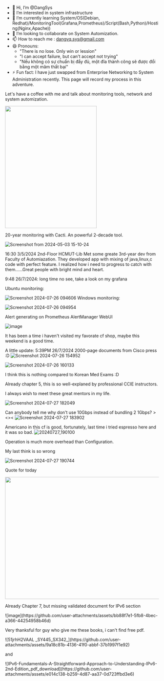 - 👋 Hi, I’m @DangSys
- 👀 I’m interested in system infrastructure
- 🌱 I’m currently learning System/OS(Debian, Redhat)/MonitoringTool(Grafana,Prometheus)/Script(Bash,Python)/Hosting(Nginx,Apache))
- 💞️ I’m looking to collaborate on System Automization.
- 📫 How to reach me : dangvq.sys@gmail.com
- 😄 Pronouns:
    - "There is no lose. Only win or lession"
    - "I can accept failure, but can't accept not trying"
    - "Nếu không có sự chuẩn bị đẩy đủ, một đĩa thành công sẽ được đổi bằng một mâm thất bại"
- ⚡ Fun fact: I have just swapped from Enterprise Networking to System Administration recently. This page will record my process in this adventure.

Let's have a coffee with me and talk about monitoring tools, network and system automization.

<img src="https://github.com/DangSys/DangSys/assets/168504365/0c478859-e5e7-4330-90ab-d95178d07207" width=300, height=400>


20-year monitoring with Cacti. An powerful 2-decade tool.

![Screenshot from 2024-05-03 15-10-24](https://github.com/DangSys/DangSys/assets/168504365/49de9b14-658d-4c47-bab6-543f3dbbaf6a)

16:30 3/5/2024 2nd-Floor HCMUT-Lib Met some greate 3rd-year dev from Faculty of Automiazation. They developed app with mixing of java,linux,c code with perfect feature. 
I realized how i need to progress to catch with them......Great people with bright mind and heart.

9:48 26/7/2024: long time no see, take a look on my grafana

Ubuntu monitoring:

![Screenshot 2024-07-26 094606](https://github.com/user-attachments/assets/ae747d4c-8809-4ea7-b1b5-0cce2b650bbe)
Windows monitoring:

![Screenshot 2024-07-26 094954](https://github.com/user-attachments/assets/d938a7d6-cacb-4451-9b03-8d0d4355d86b)

Alert generating on Prometheus AlertManager WebUI

![image](https://github.com/user-attachments/assets/6c1fb929-5819-490b-844c-56e02f6a3859)

It has been a time i haven't visited my favorate cf shop, maybe this weekend is a good time.

A little update: 5:39PM 26/7/2024 2000-page documents from Cisco press :D
![Screenshot 2024-07-26 154952](https://github.com/user-attachments/assets/18c87543-1032-4a7b-bce0-bdd360508287)

![Screenshot 2024-07-26 160133](https://github.com/user-attachments/assets/aeb8aaaa-4e25-4d81-9059-9777d414dc2f)

I think this is nothing compared to Korean Med Exams :D

Already chapter 5, this is so well-explaned by professional CCIE instructors.

I always wish to meet these great mentors in my life.

![Screenshot 2024-07-27 182049](https://github.com/user-attachments/assets/1b78d75f-0323-4782-9fc9-403eced0a813)

Can anybody tell me why don't use 10Gbps instead of bundling 2 1Gbps? ><><
![Screenshot 2024-07-27 183902](https://github.com/user-attachments/assets/966ea395-1b8b-4f0b-8057-f42d706126aa)

Americano in this cf is good, fortunately, last time i tried espresso here and it was so bad.
![20240727_190100](https://github.com/user-attachments/assets/308b4123-f301-415b-b23e-4de13a13faf5)

<p>Operation is much more overhead than Configuration.</p>
<p>My last think is so wrong</p>

![Screenshot 2024-07-27 190744](https://github.com/user-attachments/assets/82c962dc-ac33-4135-87c0-bf35bfcdc194)

<p>Quote for today</p>
<img src="https://github.com/user-attachments/assets/f8a55103-485f-428b-8b99-eed52a0e6f5a" width=1200, height=400>

<p>Already Chapter 7, but missing validated document for IPv6 section</p>
![image](https://github.com/user-attachments/assets/bb88f7e1-5fb8-4bec-a366-44254958b46d)

<p>Very thanksful for guy who give me these books, i can't find free pdf.</p>
![51jrhH2VAAL _SY445_SX342_](https://github.com/user-attachments/assets/9a18c81b-4136-41f0-abbf-37b1997f1e92)
<p>and</p>
![IPv6-Fundamentals-A-Straightforward-Approach-to-Understanding-IPv6-2nd-Edition_pdf_download](https://github.com/user-attachments/assets/e014c138-b259-4d87-aa37-0d723ffbd3e6)



<!---
DangSys/DangSys is a ✨ special ✨ repository because its `README.md` (this file) appears on your GitHub profile.
You can click the Preview link to take a look at your changes.
--->
